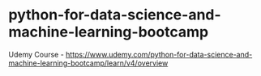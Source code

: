 # python-for-data-science-and-machine-learning-bootcamp
Udemy Course - https://www.udemy.com/python-for-data-science-and-machine-learning-bootcamp/learn/v4/overview

